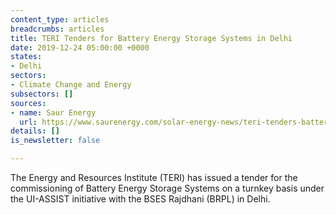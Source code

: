```yaml
---
content_type: articles
breadcrumbs: articles
title: TERI Tenders for Battery Energy Storage Systems in Delhi
date: 2019-12-24 05:00:00 +0000
states:
- Delhi
sectors:
- Climate Change and Energy
subsectors: []
sources:
- name: Saur Energy
  url: https://www.saurenergy.com/solar-energy-news/teri-tenders-battery-energy-storage-systems-delhi
details: []
is_newsletter: false

---
```

The Energy and Resources Institute (TERI) has issued a tender for the commissioning of Battery Energy Storage Systems on a turnkey basis under the UI-ASSIST initiative with the BSES Rajdhani (BRPL) in Delhi.
